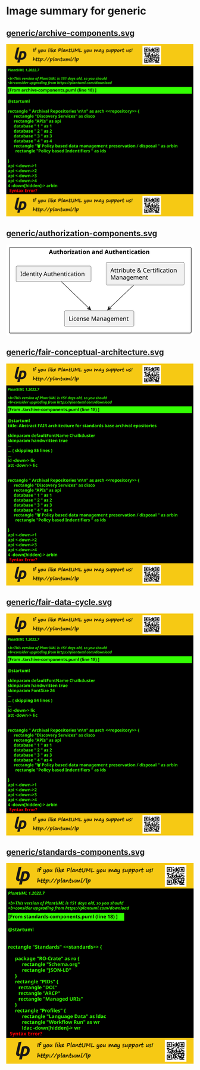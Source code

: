 # Image summary for generic

## [generic/archive-components.svg](./archive-components.svg)



<img src="archive-components.svg">

## [generic/authorization-components.svg](./authorization-components.svg)



<img src="authorization-components.svg">

## [generic/fair-conceptual-architecture.svg](./fair-conceptual-architecture.svg)



<img src="fair-conceptual-architecture.svg">

## [generic/fair-data-cycle.svg](./fair-data-cycle.svg)



<img src="fair-data-cycle.svg">

## [generic/standards-components.svg](./standards-components.svg)



<img src="standards-components.svg">

